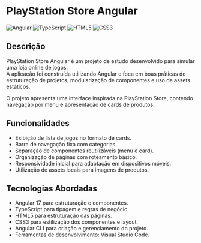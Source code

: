 # PlayStation Store Angular

![Angular](https://img.shields.io/badge/Angular-Framework-DD0031?style=flat-square&logo=angular)
![TypeScript](https://img.shields.io/badge/TypeScript-Linguagem-3178C6?style=flat-square&logo=typescript)
![HTML5](https://img.shields.io/badge/HTML5-Marcação-E34F26?style=flat-square&logo=html5)
![CSS3](https://img.shields.io/badge/CSS3-Estilização-1572B6?style=flat-square&logo=css3)

## Descrição

PlayStation Store Angular é um projeto de estudo desenvolvido para simular uma loja online de jogos.  
A aplicação foi construída utilizando Angular e foca em boas práticas de estruturação de projetos, modularização de componentes e uso de assets estáticos.

O projeto apresenta uma interface inspirada na PlayStation Store, contendo navegação por menu e apresentação de cards de produtos.

## Funcionalidades

- Exibição de lista de jogos no formato de cards.
- Barra de navegação fixa com categorias.
- Separação de componentes reutilizáveis (menu e card).
- Organização de páginas com roteamento básico.
- Responsividade inicial para adaptação em dispositivos móveis.
- Utilização de assets locais para imagens de produtos.

## Tecnologias Abordadas

- Angular 17 para estruturação e componentes.
- TypeScript para tipagem e regras de negócio.
- HTML5 para estruturação das páginas.
- CSS3 para estilização dos componentes e layout.
- Angular CLI para criação e gerenciamento do projeto.
- Ferramentas de desenvolvimento: Visual Studio Code.
